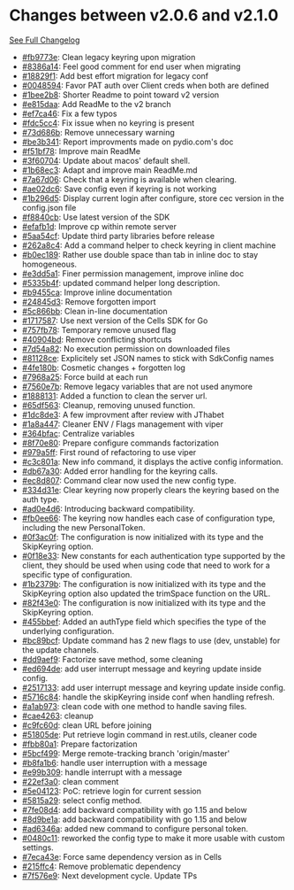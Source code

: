# Changes between v2.0.6 and v2.1.0

[See Full Changelog](https://github.com/pydio/cells-client/compare/v2.0.6...v2.1.0)

- [#fb9773e](https://github.com/pydio/cells-client/commit/fb9773edabe526a4cbce8674349f5889dd5a811b): Clean legacy keyring upon migration
- [#8386a14](https://github.com/pydio/cells-client/commit/8386a14c7499770b4e4b6f64530c863994172ef1): Feel good comment for end user when migrating
- [#18829f1](https://github.com/pydio/cells-client/commit/18829f11d64b2ed1c2f43879f5caa5b98f6d55b1): Add best effort migration for legacy conf
- [#0048594](https://github.com/pydio/cells-client/commit/0048594a95327a52fa5c5ca51ec1759194dcfa36): Favor PAT auth over Client creds when both are defined
- [#1bee2b8](https://github.com/pydio/cells-client/commit/1bee2b8993608cdc9b7069c274d099e94132be50): Shorter Readme to point toward v2 version
- [#e815daa](https://github.com/pydio/cells-client/commit/e815daa184bc45f0638ade59cd23fc301d0bbbb9): Add ReadMe to the v2 branch
- [#ef7ca46](https://github.com/pydio/cells-client/commit/ef7ca466fb16020d30a59b12fd15cc91585f2dc0): Fix a few typos
- [#fdc5cc4](https://github.com/pydio/cells-client/commit/fdc5cc4e631b6036cec7789ff5f08c73127a785b): Fix issue when no keyring is present
- [#73d686b](https://github.com/pydio/cells-client/commit/73d686b32abe7c69ed0c4a1c74561786b6b6c00b): Remove unnecessary warning
- [#be3b341](https://github.com/pydio/cells-client/commit/be3b341b01a1c6f9556dbd20598d583b17da986f): Report improvments made on pydio.com's doc
- [#f51bf78](https://github.com/pydio/cells-client/commit/f51bf783c8d91d632320823415652192a2c412c8): Improve main ReadMe
- [#3f60704](https://github.com/pydio/cells-client/commit/3f60704b1bcc18de2b3f6dc69b96103cbad1ad65): Update about macos' default shell.
- [#1b68ec3](https://github.com/pydio/cells-client/commit/1b68ec382295d0b52a70fc21d2122844d149395e): Adapt and improve main ReadMe.md
- [#7a67d06](https://github.com/pydio/cells-client/commit/7a67d06394aecd7ad2e93761908fa78dc3eb45a9): Check that a keyring is available when clearing.
- [#ae02dc6](https://github.com/pydio/cells-client/commit/ae02dc6939c08ed9845807e4cab375423b92924e): Save config even if keyring is not working
- [#1b296d5](https://github.com/pydio/cells-client/commit/1b296d5d8c6c773b3da9e526f9cfbedc915129bf): Display current login after configure, store cec version in the config.json file
- [#f8840cb](https://github.com/pydio/cells-client/commit/f8840cbb89af9d4685fcf5aafee0a06b75233733): Use latest version of the SDK
- [#efafb1d](https://github.com/pydio/cells-client/commit/efafb1d5f6d33ef959aa6fc8523b2cf77b42a8de): Improve cp within remote server
- [#5aa54cf](https://github.com/pydio/cells-client/commit/5aa54cf7c169bb39717b403d53d170b0c4e19511): Update third party libraries before release
- [#262a8c4](https://github.com/pydio/cells-client/commit/262a8c4a8ab54d6f1e74898d9ddfdd6c8b50034f): Add a command helper to check keyring in client machine
- [#b0ec189](https://github.com/pydio/cells-client/commit/b0ec189d9b6ddac85ab56de41ad0550b18b64831): Rather use double space than tab in inline doc to stay homogeneous.
- [#e3dd5a1](https://github.com/pydio/cells-client/commit/e3dd5a1e59f920e9d83d391faf0cbe6feb671a6c): Finer permission management, improve inline doc
- [#5335b4f](https://github.com/pydio/cells-client/commit/5335b4f468c6701862b2430f88e5044f2422c86b): updated command helper long description.
- [#b9455ca](https://github.com/pydio/cells-client/commit/b9455cadd6cc3b09a0390b217415d26ae7589668): Improve inline documentation
- [#24845d3](https://github.com/pydio/cells-client/commit/24845d350e7674de2e4839ce295a69148e7a7f71): Remove forgotten import
- [#5c866bb](https://github.com/pydio/cells-client/commit/5c866bb112af59c1caab54bd51b21d299c050176): Clean in-line documentation
- [#1717587](https://github.com/pydio/cells-client/commit/1717587313f7732f936c367939276afc6450c3d5): Use next version of the Cells SDK for Go
- [#757fb78](https://github.com/pydio/cells-client/commit/757fb7877dbb4ea0e79ad8fe484a6f9ef852ef32): Temporary remove unused flag
- [#40904bd](https://github.com/pydio/cells-client/commit/40904bd3c713ec7e5f0bb5b467039e44bf698ef9): Remove conflicting shortcuts
- [#7d54a82](https://github.com/pydio/cells-client/commit/7d54a8215cd94b9d744cd384901ecb002c50fccd): No execution permission on downloaded files
- [#81128ce](https://github.com/pydio/cells-client/commit/81128ce6535866af21e8093c0b67859e104e8040): Explicitely set JSON names to stick with SdkConfig names
- [#4fe180b](https://github.com/pydio/cells-client/commit/4fe180b65a6668534100ad4a02f846a749e2ee82): Cosmetic changes + forgotten log
- [#7968a25](https://github.com/pydio/cells-client/commit/7968a25ec2fa4ea467b8115cb80801211ccd4b13): Force build at each run
- [#7560e7b](https://github.com/pydio/cells-client/commit/7560e7b79d4980e07c027ccd58e429b91744cbff): Remove legacy variables that are not used anymore
- [#1888131](https://github.com/pydio/cells-client/commit/1888131631d8f0d9cbd9936c3224d68d2df05b2c): Added a function to clean the server url.
- [#65df563](https://github.com/pydio/cells-client/commit/65df563758fffb9fb2d9eb22fedb04e080a404ec): Cleanup, removing unused function.
- [#1dc8de3](https://github.com/pydio/cells-client/commit/1dc8de3daa264a45678d9749da43756829cf77d9): A few improvment after review with JThabet
- [#1a8a447](https://github.com/pydio/cells-client/commit/1a8a447327d7a193e108e26b14b179433c9ba3c3): Cleaner ENV / Flags management with viper
- [#364bfac](https://github.com/pydio/cells-client/commit/364bfacb1c6a270d8d5f2e664bb77114f98603d7): Centralize variables
- [#8f70e80](https://github.com/pydio/cells-client/commit/8f70e80cd3683c333044a7f5585a9014c373fef3): Prepare configure commands factorization
- [#979a5ff](https://github.com/pydio/cells-client/commit/979a5ff8a0a1f9553079873cb4a5e88cc2cba0d2): First round of refactoring to use viper
- [#c3c801a](https://github.com/pydio/cells-client/commit/c3c801a8d23328ce00490384d64e9152751ed437): New info command, it displays the active config information.
- [#db67a30](https://github.com/pydio/cells-client/commit/db67a30e8090994bcb1cee20cde5ce88d4816495): Added error handling for the keyring calls.
- [#ec8d807](https://github.com/pydio/cells-client/commit/ec8d807db830fa0cc2b9d658d09912ea8de0805e): Command clear now used the new config type.
- [#334d31e](https://github.com/pydio/cells-client/commit/334d31e782f5fe40eb55a89610a47034358e24a5): Clear keyring now properly clears the keyring based on the auth type.
- [#ad0e4d6](https://github.com/pydio/cells-client/commit/ad0e4d6a9b558d428d2799cae81de29b2262eb68): Introducing backward compatibility.
- [#fb0ee66](https://github.com/pydio/cells-client/commit/fb0ee66a422430b6ac93531afdd746546ffdbca9): The keyring now handles each case of configuration type, including the new PersonalToken.
- [#0f3ac0f](https://github.com/pydio/cells-client/commit/0f3ac0fad89f96afc2a76e33b98320cea09a5f4a): The configuration is now initialized with its type and the SkipKeyring option.
- [#0f18e33](https://github.com/pydio/cells-client/commit/0f18e33d3eb78268d8ff0565be6c07c1ab811dbf): New constants for each authentication type supported by the client, they should be used when using code that need to work for a specific type of configuration.
- [#1b2379b](https://github.com/pydio/cells-client/commit/1b2379b190cebc1cbe1a3174cc7e33db9fc60fc0): The configuration is now initialized with its type and the SkipKeyring option also updated the trimSpace function on the URL.
- [#82f43e0](https://github.com/pydio/cells-client/commit/82f43e01474126084230089e1d8bd840f47eaeea): The configuration is now initialized with its type and the SkipKeyring option.
- [#455bbef](https://github.com/pydio/cells-client/commit/455bbef09da31e3bb04666fbea4e4db1623a4105): Added an authType field which specifies the type of the underlying configuration.
- [#bc89bcf](https://github.com/pydio/cells-client/commit/bc89bcf4b7c81597d687e3b7c2b1ffa84ba1d838): Update command has 2 new flags to use (dev, unstable) for the update channels.
- [#dd9aef9](https://github.com/pydio/cells-client/commit/dd9aef97f69958c54068c32b5204770f4478aaec): Factorize save method, some cleaning
- [#ed694de](https://github.com/pydio/cells-client/commit/ed694de7c661bbc1fd463023a5eb92bff0c4efce): add user interrupt message and keyring update inside config.
- [#2517133](https://github.com/pydio/cells-client/commit/2517133f8b04b6cff7f9e959c66cd3fab3b45165): add user interrupt message and keyring update inside config.
- [#5716c84](https://github.com/pydio/cells-client/commit/5716c84cce506c7e023376f94d448f06decee90e): handle the skipKeyring inside conf when handling refresh.
- [#a1ab973](https://github.com/pydio/cells-client/commit/a1ab97341b08f70db93703a3fd4d6300607a60fd): clean code with one method to handle saving files.
- [#cae4263](https://github.com/pydio/cells-client/commit/cae4263bfa649d4639f3e27e7d698b45116f7667): cleanup
- [#c9fc60d](https://github.com/pydio/cells-client/commit/c9fc60da1022638358a5fb3e46b30e1ac013a432): clean URL before joining
- [#51805de](https://github.com/pydio/cells-client/commit/51805de3a3ab7b5b017348c8807bd2975f27724e): Put retrieve login command in rest.utils, cleaner code
- [#fbb80a1](https://github.com/pydio/cells-client/commit/fbb80a15f376c6cf65f7c7e2734489d66aa48483): Prepare factorization
- [#5bcf499](https://github.com/pydio/cells-client/commit/5bcf4999a90edf9bea625061c5fea9a0eb3be227): Merge remote-tracking branch 'origin/master'
- [#b8fa1b6](https://github.com/pydio/cells-client/commit/b8fa1b6752eee49a97a7849535e9579bd1f55eb8): handle user interruption with a message
- [#e99b309](https://github.com/pydio/cells-client/commit/e99b309dee14084b7958e8bf8e00b6224e4be05a): handle interrupt with a message
- [#22ef3a0](https://github.com/pydio/cells-client/commit/22ef3a0154daab93c0bd3c39fab3bd68fe6c1071): clean comment
- [#5e04123](https://github.com/pydio/cells-client/commit/5e041234f07d356bc7f67b8473bfee211792ecaa): PoC: retrieve login for current session
- [#5815a29](https://github.com/pydio/cells-client/commit/5815a297ecee64b35c4cc86e84814b16d03a9c7a): select config method.
- [#7fe08d4](https://github.com/pydio/cells-client/commit/7fe08d47fd0c8a9107fcbbb347e2dfbc3a53da25): add backward compatibility with go 1.15 and below
- [#8d9be1a](https://github.com/pydio/cells-client/commit/8d9be1ac8935fad452b3d8afb41abbbfa576ba5d): add backward compatibility with go 1.15 and below
- [#ad6346a](https://github.com/pydio/cells-client/commit/ad6346a5e40cbb8121d4ad703846a0d41af31228): added new command to configure personal token.
- [#0480c11](https://github.com/pydio/cells-client/commit/0480c11d7af3b8a4898b180a75e64d6263136d41): reworked the config type to make it more usable with custom settings.
- [#7eca43e](https://github.com/pydio/cells-client/commit/7eca43eeaaa179b4337207ce6da170f6b0aede00): Force same dependency version as in Cells
- [#215ffc4](https://github.com/pydio/cells-client/commit/215ffc4f81c7019907f46e5629e75cb166965c28): Remove problematic dependency
- [#7f576e9](https://github.com/pydio/cells-client/commit/7f576e960bb492ecf921ba55987c41905a9a6bfe): Next development cycle. Update TPs

